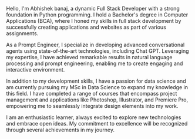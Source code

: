 Hello, I'm Abhishek banaj, a dynamic Full Stack Developer with a strong foundation in Python programming. I hold a Bachelor's degree in Computer Applications (BCA), where I honed my skills in full stack development by successfully creating applications and websites as part of various assignments.

As a Prompt Engineer, I specialize in developing advanced conversational agents using state-of-the-art technologies, including Chat GPT. Leveraging my expertise, I have achieved remarkable results in natural language processing and prompt engineering, enabling me to create engaging and interactive environment.

In addition to my development skills, I have a passion for data science and am currently pursuing my MSc in Data Science to expand my knowledge in this field. I have completed a range of courses that encompass project management and applications like Photoshop, Illustrator, and Premiere Pro, empowering me to seamlessly integrate design elements into my work.

I am an enthusiastic learner, always excited to explore new technologies and embrace open ideas. My commitment to excellence will be recognized through several achievements in my journey.

